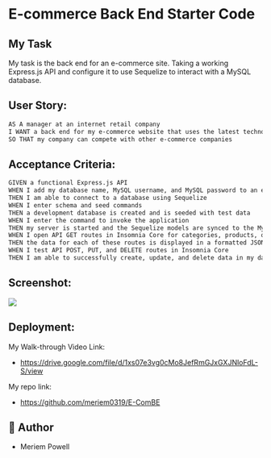 # E-commerce Back End Starter Code

## My Task

My task is the back end for an e-commerce site. Taking a working Express.js API and configure it to use Sequelize to interact with a MySQL database.

## User Story:

```md
AS A manager at an internet retail company
I WANT a back end for my e-commerce website that uses the latest technologies
SO THAT my company can compete with other e-commerce companies
```

## Acceptance Criteria:

```md
GIVEN a functional Express.js API
WHEN I add my database name, MySQL username, and MySQL password to an environment variable file
THEN I am able to connect to a database using Sequelize
WHEN I enter schema and seed commands
THEN a development database is created and is seeded with test data
WHEN I enter the command to invoke the application
THEN my server is started and the Sequelize models are synced to the MySQL database
WHEN I open API GET routes in Insomnia Core for categories, products, or tags
THEN the data for each of these routes is displayed in a formatted JSON
WHEN I test API POST, PUT, and DELETE routes in Insomnia Core
THEN I am able to successfully create, update, and delete data in my database
```

## Screenshot:

<img src="./assets/img/">

## Deployment:

My Walk-through Video Link:

- https://drive.google.com/file/d/1xs07e3vg0cMo8JefRmGJxGXJNloFdL-S/view

My repo link:

- https://github.com/meriem0319/E-ComBE

## 📜 Author

- Meriem Powell
